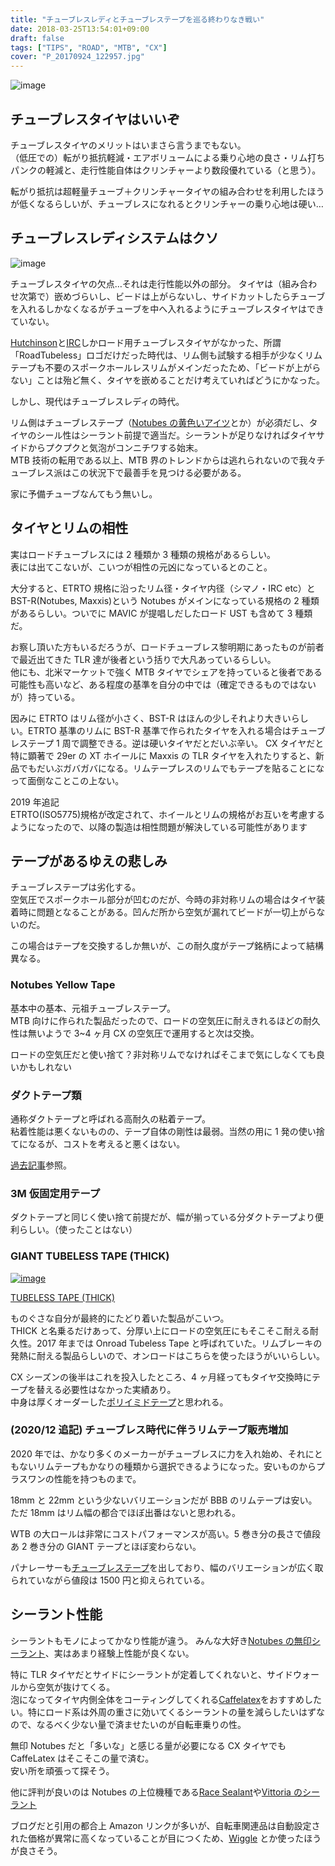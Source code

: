 ```yaml
---
title: "チューブレスレディとチューブレステープを巡る終わりなき戦い"
date: 2018-03-25T13:54:01+09:00
draft: false
tags: ["TIPS", "ROAD", "MTB", "CX"]
cover: "P_20170924_122957.jpg"
---
```


![image](P_20170924_122957.jpg)

## チューブレスタイヤはいいぞ

チューブレスタイヤのメリットはいまさら言うまでもない。\
（低圧での）転がり抵抗軽減・エアボリュームによる乗り心地の良さ・リム打ちパンクの軽減と、走行性能自体はクリンチャーより数段優れている（と思う）。

転がり抵抗は超軽量チューブ＋クリンチャータイヤの組み合わせを利用したほうが低くなるらしいが、チューブレスになれるとクリンチャーの乗り心地は硬い…

## チューブレスレディシステムはクソ

![image](DSC_7836.jpg)

チューブレスタイヤの欠点…それは走行性能以外の部分。
タイヤは（組み合わせ次第で）嵌めづらいし、ビードは上がらないし、サイドカットしたらチューブを入れるしかなくなるがチューブを中へ入れるようにチューブレスタイヤはできていない。

[Hutchinson](https://amzn.to/2GYeyLO)と[IRC](https://amzn.to/2pLOP0O)しかロード用チューブレスタイヤがなかった、所謂「RoadTubeless」ロゴだけだった時代は、リム側も試験する相手が少なくリムテープも不要のスポークホールレスリムがメインだったため、「ビードが上がらない」ことは殆ど無く、タイヤを嵌めることだけ考えていればどうにかなった。

しかし、現代はチューブレスレディの時代。

リム側はチューブレステープ（[Notubes の黄色いアイツ](https://amzn.to/2pQnx9H)とか）が必須だし、タイヤのシール性はシーラント前提で適当だ。シーラントが足りなければタイヤサイドからプクプクと気泡がコンニチワする始末。\
MTB 技術の転用である以上、MTB 界のトレンドからは逃れられないので我々チューブレス派はこの状況下で最善手を見つける必要がある。

家に予備チューブなんてもう無いし。

## タイヤとリムの相性

実はロードチューブレスには 2 種類か 3 種類の規格があるらしい。\
表には出てこないが、こいつが相性の元凶になっているとのこと。

大分すると、ETRTO 規格に沿ったリム径・タイヤ内径（シマノ・IRC etc）と BST-R(Notubes, Maxxis)という Notubes がメインになっている規格の 2 種類があるらしい。ついでに MAVIC が提唱しだしたロード UST も含めて 3 種類だ。

お察し頂いた方もいるだろうが、ロードチューブレス黎明期にあったものが前者で最近出てきた TLR 達が後者という括りで大凡あっているらしい。\
他にも、北米マーケットで強く MTB タイヤでシェアを持っていると後者である可能性も高いなど、ある程度の基準を自分の中では（確定できるものではないが）持っている。

因みに ETRTO はリム径が小さく、BST-R はほんの少しそれより大きいらしい。ETRTO 基準のリムに BST-R 基準で作られたタイヤを入れる場合はチューブレステープ 1 周で調整できる。逆は硬いタイヤだとだいぶ辛い。
CX タイヤだと特に顕著で 29er の XT ホイールに Maxxis の TLR タイヤを入れたりすると、新品でもだいぶガバガバになる。リムテープレスのリムでもテープを貼ることになって面倒なことこの上ない。

2019 年追記  
ETRTO(ISO5775)規格が改定されて、ホイールとリムの規格がお互いを考慮するようになったので、以降の製造は相性問題が解決している可能性があります

## テープがあるゆえの悲しみ

チューブレステープは劣化する。\
空気圧でスポークホール部分が凹むのだが、今時の非対称リムの場合はタイヤ装着時に問題となることがある。凹んだ所から空気が漏れてビードが一切上がらないのだ。

この場合はテープを交換するしか無いが、この耐久度がテープ銘柄によって結構異なる。

### Notubes Yellow Tape

<LinkBox isAmazonLink url="http://www.amazon.co.jp/exec/obidos/ASIN/B0044BAAME/gensobunya-22/ref=nosim/" />

基本中の基本、元祖チューブレステープ。\
MTB 向けに作られた製品だったので、ロードの空気圧に耐えきれるほどの耐久性は無いようで 3~4 ヶ月 CX の空気圧で運用すると次は交換。

ロードの空気圧だと使い捨て？非対称リムでなければそこまで気にしなくても良いかもしれない

### ダクトテープ類

<LinkBox isAmazonLink url="http://www.amazon.co.jp/exec/obidos/ASIN/B004JLGARI/gensobunya-22/ref=nosim/" />

通称ダクトテープと呼ばれる高耐久の粘着テープ。\
粘着性能は悪くないものの、テープ自体の剛性は最弱。当然の用に 1 発の使い捨てになるが、コストを考えると悪くはない。

[過去記事](/2017/08/blog-post.html)参照。

### 3M 仮固定用テープ

<LinkBox isAmazonLink url="http://www.amazon.co.jp/exec/obidos/ASIN/B000SPHL4U/gensobunya-22/ref=nosim/" />

ダクトテープと同じく使い捨て前提だが、幅が揃っている分ダクトテープより便利らしい。（使ったことはない）

### GIANT TUBELESS TAPE (THICK)

[![image](./giant-tape.jpg)](./giant-tape.jpg)

[TUBELESS TAPE (THICK)](https://www.giant.co.jp/giant21/acc_datail.php?p_id=A0000134)

ものぐさな自分が最終的にたどり着いた製品がこいつ。\
THICK と名乗るだけあって、分厚い上にロードの空気圧にもそこそこ耐える耐久性。2017 年までは Onroad Tubeless Tape と呼ばれていた。リムブレーキの発熱に耐える製品らしいので、オンロードはこちらを使ったほうがいいらしい。

CX シーズンの後半はこれを投入したところ、4 ヶ月経ってもタイヤ交換時にテープを替える必要性はなかった実績あり。\
中身は厚くオーダーした[ポリイミドテープ](https://amzn.to/2IzziZP)と思われる。

### (2020/12 追記) チューブレス時代に伴うリムテープ販売増加

2020 年では、かなり多くのメーカーがチューブレスに力を入れ始め、それにともないリムテープもかなりの種類から選択できるようになった。安いものからプラスワンの性能を持つものまで。

18mm と 22mm という少ないバリエーションだが BBB のリムテープは安い。ただ 18mm はリム幅の都合でほぼ出番はないと思われる。

<LinkBox isAmazonLink url="https://www.amazon.co.jp/dp/B079JXZFM3/?tag=gensobunya-22" />

WTB の大ロールは非常にコストパフォーマンスが高い。5 巻き分の長さで値段あ 2 巻き分の GIANT テープとほぼ変わらない。

<LinkBox isAmazonLink url="https://www.amazon.co.jp/dp/B01I2YCP8U/?tag=gensobunya-22" />

パナレーサーも[チューブレステープ](https://store.shopping.yahoo.co.jp/worldcycle/PAN-O-TLT-21.html)を出しており、幅のバリエーションが広く取られていながら値段は 1500 円と抑えられている。

## シーラント性能

シーラントもモノによってかなり性能が違う。
みんな大好き[Notubes の無印シーラント](https://amzn.to/2GhELYy)、実はあまり経験上性能が良くない。

特に TLR タイヤだとサイドにシーラントが定着してくれないと、サイドウォールから空気が抜けてくる。\
泡になってタイヤ内側全体をコーティングしてくれる[Caffelatex](https://amzn.to/2IZgdRT)をおすすめしたい。特にロード系は外周の重さに効いてくるシーラントの量を減らしたいはずなので、なるべく少ない量で済ませたいのが自転車乗りの性。

無印 Notubes だと「多いな」と感じる量が必要になる CX タイヤでも CaffeLatex はそこそこの量で済む。\
安い所を頑張って探そう。

他に評判が良いのは Notubes の上位機種である[Race Sealant](https://amzn.to/2Ix0Yyu)や[Vittoria のシーラント](https://amzn.to/2HfhDHq)

ブログだと引用の都合上 Amazon リンクが多いが、自転車関連品は自動設定された価格が異常に高くなっていることが目につくため、[Wiggle](https://www.wiggle.jp/) とか使ったほうが良さそう。

<LinkBox isAmazonLink url="http://www.amazon.co.jp/exec/obidos/ASIN/B0171L294A/gensobunya-22/ref=nosim/" />
